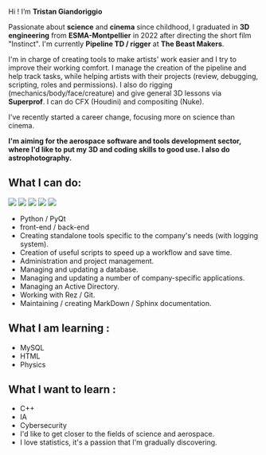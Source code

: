 Hi ! I’m **Tristan Giandoriggio**

Passionate about **science** and **cinema** since childhood, I graduated in **3D engineering** from **ESMA-Montpellier** in 2022 after directing the short film "Instinct".
I'm currently **Pipeline TD / rigger** at **The Beast Makers**.

I'm in charge of creating tools to make artists' work easier and I try to improve their working comfort.
I manage the creation of the pipeline and help track tasks, while helping artists with their projects (review, debugging, scripting, roles and permissions).
I also do rigging (mechanics/body/face/creature) and give general 3D lessons via **Superprof**.
I can do CFX (Houdini) and compositing (Nuke).


I've recently started a career change, focusing more on science than cinema.

**I'm aiming for the aerospace software and tools development sector, where I'd like to put my 3D and coding skills to good use.
I also do astrophotography.**

## What I can do:

[<img src="https://img.icons8.com/color/48/000000/python.png"/>]()
[<img src="https://img.icons8.com/ios/50/000000/qt.png"/>]()
[<img src="https://img.icons8.com/color/48/000000/autodesk-maya.png"/>]()
[<img src="https://img.icons8.com/color/48/000000/nuke.png"/>]()
[<img src="https://img.icons8.com/color/48/000000/visual-studio-code-2019.png"/>]()
* Python / PyQt
* front-end / back-end
* Creating standalone tools specific to the company's needs (with logging system).
* Creation of useful scripts to speed up a workflow and save time.
* Administration and project management.
* Managing and updating a database.
* Managing and updating a number of company-specific applications.
* Managing an Active Directory.
* Working with Rez / Git.
* Maintaining / creating MarkDown / Sphinx documentation.

## What I am learning :
* MySQL
* HTML
* Physics
  
## What I want to learn :
* C++
* IA
* Cybersecurity
* I'd like to get closer to the fields of science and aerospace.
* I love statistics, it's a passion that I'm gradually discovering.
